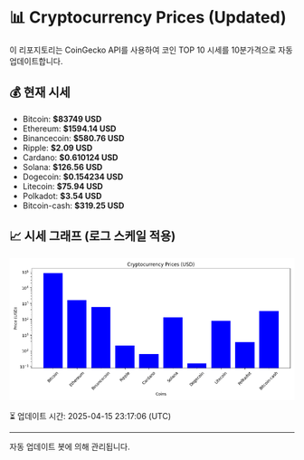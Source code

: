 
# 📊 Cryptocurrency Prices (Updated)

이 리포지토리는 CoinGecko API를 사용하여 코인 TOP 10 시세를 10분가격으로 자동 업데이트합니다.

## 💰 현재 시세
- Bitcoin: **$83749 USD**
- Ethereum: **$1594.14 USD**
- Binancecoin: **$580.76 USD**
- Ripple: **$2.09 USD**
- Cardano: **$0.610124 USD**
- Solana: **$126.56 USD**
- Dogecoin: **$0.154234 USD**
- Litecoin: **$75.94 USD**
- Polkadot: **$3.54 USD**
- Bitcoin-cash: **$319.25 USD**

## 📈 시세 그래프 (로그 스케일 적용)
![Crypto Prices](crypto_prices.png)

⏳ 업데이트 시간: 2025-04-15 23:17:06 (UTC)

---
자동 업데이트 봇에 의해 관리됩니다.
